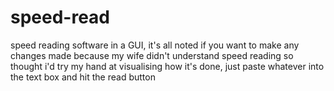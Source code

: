 # speed-read
speed reading software in a GUI, it's all noted if you want to make any changes
made because my wife didn't understand speed reading so thought i'd try my hand at visualising how it's done, just paste whatever into the text box and hit the read button
